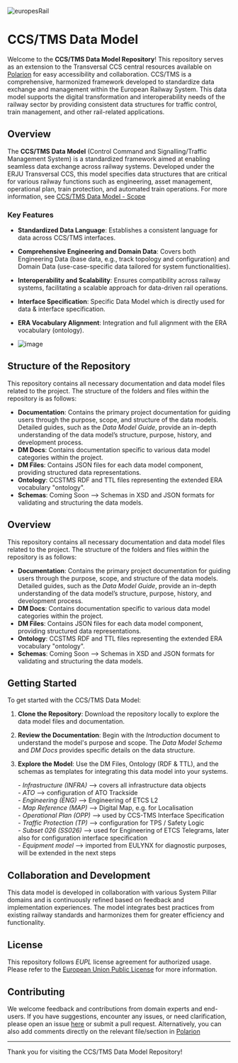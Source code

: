 ![europesRail](https://github.com/user-attachments/assets/1bdea4d1-6623-409d-bd40-17a2c865db76)


# CCS/TMS Data Model

Welcome to the **CCS/TMS Data Model Repository**! This repository serves as an extension to the Transversal CCS central resources available on [Polarion](https://polarion.rail-research.europa.eu/polarion/#/project/SPT2TS/wiki/TCCS%20SD1%20-%20Data%20Model/TCCS%20SD1%20-%20Data%20Model_INFRA) for easy accessibility and collaboration. CCS/TMS is a comprehensive, harmonized framework developed to standardize data exchange and management within the European Railway System. This data model supports the digital transformation and interoperability needs of the railway sector by providing consistent data structures for traffic control, train management, and other rail-related applications.

## Overview

The **CCS/TMS Data Model** (Control Command and Signalling/Traffic Management System) is a standardized framework aimed at enabling seamless data exchange across railway systems. Developed under the ERJU Transversal CCS, this model specifies data structures that are critical for various railway functions such as engineering, asset management, operational plan, train protection, and automated train operations. For more information, see [CCS/TMS Data Model - Scope](https://polarion.rail-research.europa.eu/polarion/#/project/SPT2TS/wiki/30%20SD1%20Deliverables/CCS_TMS%20Data%20Model%20-%20Scope%20and%20Approach%20for%20Collaboration%20and%20Specification) 

### Key Features

- **Standardized Data Language**: Establishes a consistent language for data across CCS/TMS interfaces.
- **Comprehensive Engineering and Domain Data**: Covers both Engineering Data (base data, e.g., track topology and configuration) and Domain Data (use-case-specific data tailored for system functionalities).
- **Interoperability and Scalability**: Ensures compatibility across railway systems, facilitating a scalable approach for data-driven rail operations.
- **Interface Specification**: Specific Data Model which is directly used for data & interface specification.
- **ERA Vocabulary Alignment**: Integration and full alignment with the ERA vocabulary (ontology).

- ![image](https://github.com/user-attachments/assets/4abf60b6-cce3-40c7-b983-e21b2df063fe)


## Structure of the Repository

This repository contains all necessary documentation and data model files related to the project. The structure of the folders and files within the repository is as follows:

- **Documentation**: Contains the primary project documentation for guiding users through the purpose, scope, and structure of the data models. Detailed guides, such as the *Data Model Guide*, provide an in-depth understanding of the data model’s structure, purpose, history, and development process.
- **DM Docs**: Contains documentation specific to various data model categories within the project.
- **DM Files**: Contains JSON files for each data model component, providing structured data representations.
- **Ontology**: CCSTMS RDF and TTL files representing the extended ERA vocabulary "ontology".
- **Schemas**: Coming Soon --> Schemas in XSD and JSON formats for validating and structuring the data models.


## Overview

This repository contains all necessary documentation and data model files related to the project. The structure of the folders and files within the repository is as follows:

- **Documentation**: Contains the primary project documentation for guiding users through the purpose, scope, and structure of the data models. Detailed guides, such as the *Data Model Guide*, provide an in-depth understanding of the data model’s structure, purpose, history, and development process.
- **DM Docs**: Contains documentation specific to various data model categories within the project.
- **DM Files**: Contains JSON files for each data model component, providing structured data representations.
- **Ontology**: CCSTMS RDF and TTL files representing the extended ERA vocabulary "ontology".
- **Schemas**: Coming Soon --> Schemas in XSD and JSON formats for validating and structuring the data models.

  
## Getting Started

To get started with the CCS/TMS Data Model:

1. **Clone the Repository**: Download the repository locally to explore the data model files and documentation.
2. **Review the Documentation**: Begin with the *Introduction* document to understand the model's purpose and scope. The *Data Model Schema* and *DM Docs* provides specific details on the data structure.
3. **Explore the Model**: Use the DM Files, Ontology (RDF & TTL), and the schemas as templates for integrating this data model into your systems.

      *- Infrastructure (INFRA)*  -->    covers all infrastructure data objects <br>
      *- ATO*                     -->    configuration of ATO Trackside <br>
      *- Engineering (ENG)*       -->    Engineering of ETCS L2 <br>
      *- Map Reference (MAP)*     -->    Digital Map, e.g. for Localisation <br>
      *- Operational Plan (OPP)*  -->    used by CCS-TMS Interface Specification <br>
      *- Traffic Protection (TP)* -->    configuration for TPS / Safety Logic <br>
      *- Subset 026 (SS026)*      -->    used for Engineering of ETCS Telegrams, later also for configuration interface specification <br>
      *- Equipment model*         -->    imported from EULYNX for diagnostic purposes, will be extended in the next steps


## Collaboration and Development

This data model is developed in collaboration with various System Pillar domains and is continuously refined based on feedback and implementation experiences. The model integrates best practices from existing railway standards and harmonizes them for greater efficiency and functionality.

## License

This repository follows *EUPL* license agreement for authorized usage. Please refer to the [European Union Public License](https://eupl.eu/1.2/en/) for more information.

## Contributing

We welcome feedback and contributions from domain experts and end-users. If you have suggestions, encounter any issues, or need clarification, please open an issue [here](https://github.com/StructLab/CCS-TMS-1.0/issues) or submit a pull request. Alternatively, you can also add comments directly on the relevant file/section in [Polarion](https://polarion.rail-research.europa.eu/polarion/#/project/SPT2TS/wiki/TCCS%20SD1%20-%20Data%20Model/TCCS%20SD1%20-%20Introduction%20to%20Data%20Model)

---

Thank you for visiting the CCS/TMS Data Model Repository!
